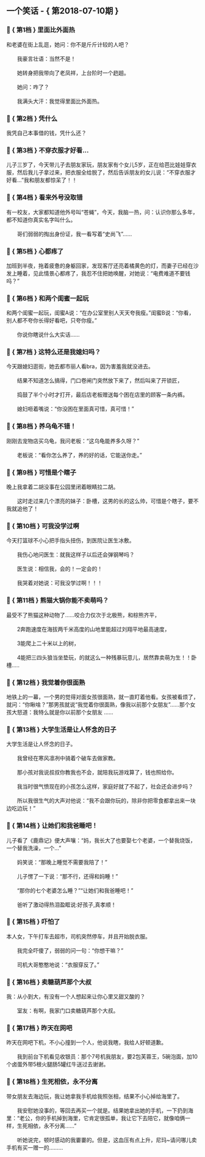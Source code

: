 ## 一个笑话 - { 第2018-07-10期 }
</hr>

### :jack_o_lantern: { 第1档 } 里面比外面热
和老婆在街上乱逛，她问：你不是斤斤计较的人吧？<br/><br/>　　我豪言壮语：当然不是！<br/><br/>　　她转身把我带向了老凤祥，上台阶时一个趔趄。<br/><br/>　　她问：咋了？<br/><br/>　　我满头大汗：我觉得里面比外面热。


### :jack_o_lantern: { 第2档 } 凭什么
我凭自己本事借的钱，凭什么还？


### :jack_o_lantern: { 第3档 } 不穿衣服才好看…
儿子三岁了，今天带儿子去朋友家玩，朋友家有个女儿5岁，正在给芭比娃娃穿衣服，然后我儿子拿过来，把衣服全给脱了，然后告诉朋友的女儿说：“不穿衣服才好看…”我和朋友都惊呆了！！


### :jack_o_lantern: { 第4档 } 看来外号没取错
有一校友，大家都知道他外号叫“苍蝇”，今天，我脑一热，问：认识你那么多年，都不知道你真实名字叫什么。<br/><br/>　　哥们弱弱的掏出身份证，我一看写着“史尚飞”……


### :jack_o_lantern: { 第5档 } 心都疼了
加班到半夜，拖着疲惫的身躯回家，发现客厅还亮着橘黄色的灯，而妻子已经在沙发上睡着，见此情景心都疼了，我忍不住把她唤醒，对她说：“电费难道不要钱吗？”


### :jack_o_lantern: { 第6档 } 和两个闺蜜一起玩
和两个闺蜜一起玩，闺蜜A说：“在办公室里别人天天夸我瘦。”闺蜜B说：“你看，别人都不夸你长得好看吧，只夸你瘦。”<br/><br/>　　你说你瞎说什么大实话……


### :jack_o_lantern: { 第7档 } 这特么还是我媳妇吗？
今天跟媳妇逛街，她去都市丽人看bra，因为害羞我就没进去。<br/><br/>　　结果不知道怎么搞得，门口卷闸门突然放下来了，然后叫来了开锁匠，<br/><br/>　　捣鼓了半个小时才打开，最后店老板赠送每个困在店里的顾客一条内裤。<br/><br/>　　媳妇咂着嘴说：“你没困在里面真可惜，真可惜！”


### :jack_o_lantern: { 第8档 } 养乌龟不错！
刚刚去宠物店买乌龟，我问老板：“这乌龟能养多久呀？”<br/><br/>　　老板说：“看你怎么养了，养的好的话，它能送你走。”


### :jack_o_lantern: { 第9档 } 可惜是个瞎子
晚上我拿着二胡没事在公园里闭着眼睛拉二胡。<br/><br/>　　这时走过来几个漂亮的妹子：卧槽，这男的长的这么帅，可惜是个瞎子，要不我就追他了！


### :jack_o_lantern: { 第10档 } 可我没学过啊
今天打篮球不小心把手指头扭伤，到医院让医生冰敷。<br/><br/>　　我伤心地问医生：就我这样子以后还会弹钢琴吗？<br/><br/>　　医生说：相信我，会的！一定会的！<br/><br/>　　我哭着对她说：可我没学过啊！！！


### :jack_o_lantern: { 第11档 } 熊猫大锅你能不卖萌吗？
最受不了熊猫这种动物了……咬合力仅次于北极熊，和棕熊齐平，<br/><br/>　　2奔跑速度在海拔两千米高度的山地里能超过刘翔平地最高速度，<br/><br/>　　3能爬上二十米以上的树，<br/><br/>　　4能把三四头狼当坐垫玩，的就这么一种残暴玩意儿，居然靠卖萌为生！！卧槽.....


### :jack_o_lantern: { 第12档 } 我觉着你很面熟
地铁上的一幕，一个男的觉得对面女孩很面熟，就一直盯着他看。女孩被看烦了，就问：“你瞅啥？”那男孩就说“我觉着你很面熟，像我以前那个女朋友”……那个女孩大怒道：我特么就是你以前那个女朋友 ……


### :jack_o_lantern: { 第13档 } 大学生活是让人怀念的日子
大学生活是让人怀念的日子。<br/><br/>　　我曾经在寒风凛冽中骑着个破车去做家教。<br/><br/>　　那小孩对我说叔叔你教我也不会，就陪我玩游戏算了，钱也照给你。<br/><br/>　　我当时很气愤现在的小孩怎么这样，家庭好就了不起了，社会还会进步吗？<br/><br/>　　所以我很生气的大声对他说：“我不会跟你玩的，除非你把零食都拿出来一块边吃边玩！”


### :jack_o_lantern: { 第14档 } 让她们和我爸睡吧！
儿子看了《鹿鼎记》便大声嚷：“妈，我长大了也要娶七个老婆，一个替我烧饭，一个替我洗澡，一个…”<br/><br/>　　妈笑说：“那晚上睡觉不需要我陪了！”<br/><br/>　　儿子愣了一下说：“那不行，还得和妈睡！”<br/><br/>　　“那你的七个老婆怎么睡？”“让她们和我爸睡吧！”<br/><br/>　　爸听了激动得热泪盈眶说:好孩子,真孝顺！


### :jack_o_lantern: { 第15档 } 吓怕了
本人女，下午打车去超市，司机突然停车，并且开始脱衣服。<br/><br/>　　我完全吓傻了，弱弱的问一句：“你想干嘛？”<br/><br/>　　司机大哥憨憨地说：“衣服穿反了。”


### :jack_o_lantern: { 第16档 } 卖糖葫芦那个大叔
我：从小到大，有没有一个人想起来让你心里又甜又酸的？<br/><br/>　　室友：有啊，我家门口卖糖葫芦那个大叔。


### :jack_o_lantern: { 第17档 } 昨天在网吧
昨天在网吧下机，不小心撞到一个人，他说我瞎，我给人好顿道歉。<br/><br/>　　我到前台下机看见收银员：那个7号机我朋友，要2包芙蓉王，5碗泡面，加10个卤蛋外带5根火腿肠5罐红牛送过去谢谢。


### :jack_o_lantern: { 第18档 } 生死相依，永不分离
带女朋友去海边玩，我让她拿我手机给我照张相，结果不小心掉给海里了。<br/><br/>　　我安慰她没事的，等回去再买一个就是。结果她拿出她的手机，一下扔到海里：“老公，你的手机掉到海里，它肯定很孤单，我让它下去陪它，就像咱俩一样，生死相依，永不分离……”<br/><br/>　　听她说完，顿时感动的我嫑嫑的。但是，这血压有点上升，尼玛~请问哪儿卖手机有买一赠一的………

